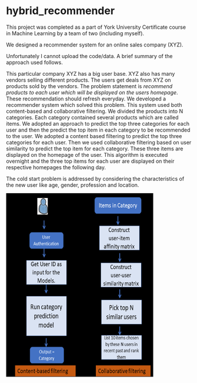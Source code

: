 # hybrid_recommender

This project was completed as a part of York University Certificate course in Machine Learning by a team of two (including myself).

We designed a recommender system for an online sales company (XYZ). 

Unfortunately I cannot upload the code/data. A brief summary of the approach used follows.

This particular company XYZ has a big user base. XYZ also has many vendors selling different products. The users get deals from XYZ on products sold by the vendors. The problem statement is *recommend products to each user which will be displayed on the users homepage*. These recommendation should refresh everyday. We developed a recommender system which solved this problem. This system used both
content-based and collaborative filtering. We divided the products into N categories. Each category contained several products which are called items.
We adopted an approach to predict the top three categories for each user and then the predict the top item in each category to be recommended to the user. We adopted a content based filtering to predict the top three categories for each user. Then we used collaborative filtering based on user similarity to predict the top item for each category. These three items are displayed on the homepage of the user. This algorithm is executed overnight and the three top items for each user are  displayed on their respective homepages the following day.

The cold start problem is addressed by considering the characteristics of the new user like age, gender, profession and location.

<p align="left">
<img width="400" height="500" src="images/model_schematic_crop.PNG">
</p>
